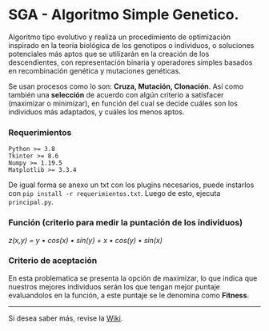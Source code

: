 # SGA - Algoritmo Simple Genetico.
Algoritmo tipo evolutivo y realiza un procedimiento de optimización inspirado en la teoría biológica de los genotipos o individuos, o soluciones potenciales más aptos que se utilizarán en la creación de los descendientes, con representación binaria y operadores simples basados ​​en recombinación genética y mutaciones genéticas.

Se usan procesos como lo son: **Cruza, Mutación, Clonación**. Así como también una **selección** de acuerdo con algún criterio a satisfacer (maximizar o minimizar), en función del cual se decide cuáles son los individuos más adaptados, y cuáles los menos aptos.

### Requerimientos
```
Python >= 3.8
Tkinter >= 8.6
Numpy >= 1.19.5
Matplotlib >= 3.3.4
```
De igual forma se anexo un txt con los plugins necesarios, puede instarlos con `pip install -r requerimientos.txt`.
Luego de esto, ejecuta `principal.py`.

### Función (criterio para medir la puntación de los individuos)
*z(x,y) = y &bull; cos(x) &bull; sin(y) + x &bull; cos(y) &bull; sin(x)*

### Criterio de aceptación
En esta problematica se presenta la opción de maximizar, lo que indica que nuestros mejores individuos serán los que tengan mejor puntaje evaluandolos en la función, a este puntaje se le denomina como **Fitness**.
___
Si desea saber más, revise la [Wiki](https://github.com/SvS30/SGA/wiki).